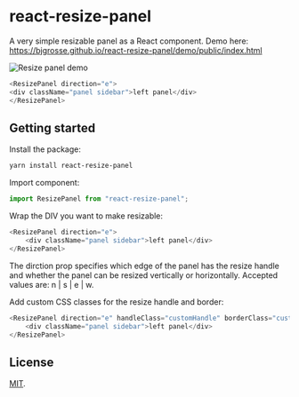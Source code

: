 # react-resize-panel

A very simple resizable panel as a React component. Demo here: https://bjgrosse.github.io/react-resize-panel/demo/public/index.html

![Resize panel demo](https://bjgrosse.github.io/react-resize-panel/demo/public/demo.gif)

```js
<ResizePanel direction="e">
<div className="panel sidebar">left panel</div>
</ResizePanel>
```

## Getting started

Install the package:

```bash
yarn install react-resize-panel
```

Import component:

```javascript
import ResizePanel from "react-resize-panel";
```

Wrap the DIV you want to make resizable:

```js
<ResizePanel direction="e">
    <div className="panel sidebar">left panel</div>
</ResizePanel>
```

The dirction prop specifies which edge of the panel has the resize handle and whether the panel can be resized vertically or horizontally. Accepted values are: n | s | e | w.

Add custom CSS classes for the resize handle and border:

```js
<ResizePanel direction="e" handleClass="customHandle" borderClass="customResizeBorder">
    <div className="panel sidebar">left panel</div>
</ResizePanel>
```

## License

[MIT](LICENSE).
